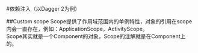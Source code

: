 #依赖注入（以Dagger 2为例）

##Custom scope
Scope提供了作用域范围内的单例特性，对象的引用在scope内会一直存在，例如：ApplicationScope，ActivityScope。  
Scope其实就是一个Component的对象，Scope的注解就是在Component上的。